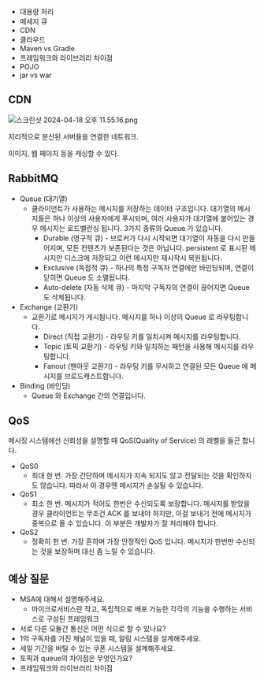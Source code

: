 - 대용량 처리
- 메세지 큐
- CDN
- 클라우드
- Maven vs Gradle
- 프레임워크와 라이브러리 차이점
- POJO
- jar vs war

## CDN

![스크린샷 2024-04-18 오후 11.55.16.png](https://prod-files-secure.s3.us-west-2.amazonaws.com/708fb0ba-a3b0-4653-b157-1d2399069e96/70d210b2-da45-47c1-9998-5d362a35092d/%E1%84%89%E1%85%B3%E1%84%8F%E1%85%B3%E1%84%85%E1%85%B5%E1%86%AB%E1%84%89%E1%85%A3%E1%86%BA_2024-04-18_%E1%84%8B%E1%85%A9%E1%84%92%E1%85%AE_11.55.16.png)

지리적으로 분산된 서버들을 연결한 네트워크.

이미지, 웹 페이지 등을 캐싱할 수 있다.

## RabbitMQ
- Queue (대기열)
    - 클라이언트가 사용하는 메시지를 저장하는 데이터 구조입니다. 대기열의 메시지들은 하나 이상의 사용자에게 푸시되며, 여러 사용자가 대기열에 붙어있는 경우 메시지는 로드밸런싱 됩니다. 3가지 종류의 Queue 가 있습니다.
        - Durable (영구적 큐) - 브로커가 다시 시작되면 대기열이 자동을 다시 만들어지며, 모든 컨텐츠가 보존된다는 것은 아닙니다. persistent 로 표시된 메시지만 디스크에 저장되고 이런 메시지만 재시작시 복원됩니다.
        - Exclusive (독점적 큐) - 하나의 특정 구독자 연결에만 바인딩되며, 연결이 닫히면 Queue 도 소멸됩니다.
        - Auto-delete (자동 삭제 큐) - 마지막 구독자의 연결이 끊어지면 Queue 도 삭제됩니다.
- Exchange (교환기)
    - 교환기로 메시지가 게시됩니다. 메시지를 하나 이상의 Queue 로 라우팅합니다.
        - Direct (직접 교환기) - 라우팅 키를 일치시켜 메시지를 라우팅합니다.
        - Topic (토픽 교환기) - 라우팅 키와 일치하는 패턴을 사용해 메시지를 라우팅합니다.
        - Fanout (팬아웃 교환기) - 라우팅 키를 무시하고 연결된 모든 Queue 에 메시지를 브로드캐스트합니다.
- Binding (바인딩)
    - Queue 와 Exchange 간의 연결입니다.

## QoS
메시징 시스템에선 신뢰성을 설명할 때 QoS(Quality of Service) 의 레벨을 들곤 합니다.
- QoS0
    - 최대 한 번. 가장 간단하며 메시지가 지속 되지도 않고 전달되는 것을 확인하지도 않습니다. 따라서 이 경우엔 메시지가 손실될 수 있습니다.
- QoS1
    - 최소 한 번. 메시지가 적어도 한번은 수신되도록 보장합니다. 메시지를 받았을 경우 클라이언트는 무조건 ACK 를 보내야 하지만, 이걸 보내기 전에 메시지가 중복으로 올 수 있습니다. 이 부분은 개발자가 잘 처리해야 합니다.
- QoS2
    - 정확히 한 번. 가장 흔하며 가장 안정적인 QoS 입니다. 메시지가 한번만 수신되는 것을 보장하며 대신 좀 느릴 수 있습니다.

## 예상 질문
- MSA에 대해서 설명해주세요.
  - 마이크로서비스란 작고, 독립적으로 배포 가능한 각각의 기능을 수행하는 서비스로 구성된 프레임워크
- 서로 다른 모듈간 통신은 어떤 식으로 할 수 있나요?
- 1억 구독자를 가진 채널이 있을 때, 알림 시스템을 설계해주세요.
- 세일 기간을 버틸 수 있는 쿠폰 시스템을 설계해주세요.
- 토픽과 queue의 차이점은 무엇인가요?
- 프레임워크와 라이브러리 차이점